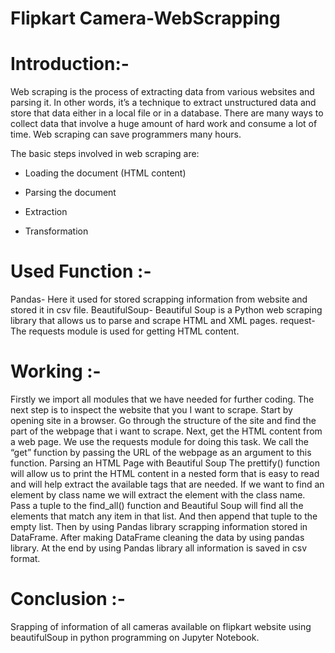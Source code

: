 # Flipkart Camera-WebScrapping

# Introduction:- 
Web scraping is the process of extracting data from various websites and parsing it. In other words, it’s a technique to extract unstructured data and store that data either in a local file or in a database. There are many ways to collect data that involve a huge amount of hard work and consume a lot of time. Web scraping can save programmers many hours.

The basic steps involved in web scraping are:

* Loading the document (HTML content)

* Parsing the document

* Extraction

* Transformation

# Used Function :-
Pandas- Here it used for stored scrapping information from website and stored it in csv file.
BeautifulSoup- Beautiful Soup is a Python web scraping library that allows us to parse and scrape HTML and XML pages.
request- The requests module is used for getting HTML content.

# Working :-
Firstly we import all modules that we have needed for further coding.
The next step is to inspect the website that you I want to scrape. Start by opening site in a browser. Go through the structure of the site and find the part of the webpage that i want to scrape.
Next, get the HTML content from a web page. We use the requests module for doing this task. We call the “get” function by passing the URL of the webpage as an argument to this function.
Parsing an HTML Page with Beautiful Soup
The prettify() function will allow us to print the HTML content in a nested form that is easy to read and will help extract the available tags that are needed.
If we want to find an element by class name we will extract the element with the class name.
Pass a tuple to the find_all() function and Beautiful Soup will find all the elements that match any item in that list. And then append that tuple to the empty list.
Then by using Pandas library scrapping information stored in DataFrame. After making DataFrame cleaning the data by using pandas library.
At the end by using Pandas library all information is saved in csv format.

# Conclusion :-
Srapping of information of all cameras available on flipkart website using beautifulSoup in python programming on Jupyter Notebook.
